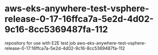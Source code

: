 # aws-eks-anywhere-test-vsphere-release-0-17-16ffca7a-5e2d-4d02-9c16-8cc5369487fa-112
repository for use with E2E test job aws-eks-anywhere-test-vsphere-release-0-17:16ffca7a-5e2d-4d02-9c16-8cc5369487fa-112
